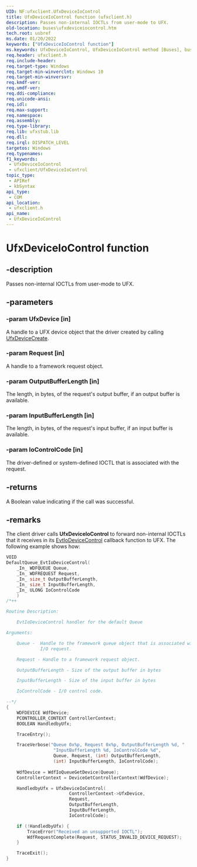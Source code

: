 ```yaml
---
UID: NF:ufxclient.UfxDeviceIoControl
title: UfxDeviceIoControl function (ufxclient.h)
description: Passes non-internal IOCTLs from user-mode to UFX.
old-location: buses\ufxdeviceiocontrol.htm
tech.root: usbref
ms.date: 01/20/2022
keywords: ["UfxDeviceIoControl function"]
ms.keywords: UfxDeviceIoControl, UfxDeviceIoControl method [Buses], buses.ufxdeviceiocontrol, ufxclient/UfxDeviceIoControl
req.header: ufxclient.h
req.include-header: 
req.target-type: Windows
req.target-min-winverclnt: Windows 10
req.target-min-winversvr: 
req.kmdf-ver: 
req.umdf-ver: 
req.ddi-compliance: 
req.unicode-ansi: 
req.idl: 
req.max-support: 
req.namespace: 
req.assembly: 
req.type-library: 
req.lib: ufxstub.lib
req.dll: 
req.irql: DISPATCH_LEVEL
targetos: Windows
req.typenames: 
f1_keywords:
 - UfxDeviceIoControl
 - ufxclient/UfxDeviceIoControl
topic_type:
 - APIRef
 - kbSyntax
api_type:
 - COM
api_location:
 - ufxclient.h
api_name:
 - UfxDeviceIoControl
---
```


# UfxDeviceIoControl function

## -description

Passes non-internal IOCTLs from user-mode to UFX.

## -parameters

### -param UfxDevice [in]

A handle to a UFX device object that the driver created by calling [UfxDeviceCreate](nf-ufxclient-ufxdevicecreate.md).

### -param Request [in]

A handle to a framework request object.

### -param OutputBufferLength [in]

The length, in bytes, of the request's output buffer, if an output buffer is available.

### -param InputBufferLength [in]

The length, in bytes, of the request's input buffer, if an input buffer is available.

### -param IoControlCode [in]

The driver-defined or system-defined IOCTL that is associated with the request.

## -returns

A Boolean value indicating if the call was successful.

## -remarks

The client driver calls **UfxDeviceIoControl** to forward non-internal IOCTLs that it receives in its [EvtIoDeviceControl](../wdfio/nc-wdfio-evt_wdf_io_queue_io_device_control.md) callback function to UFX.  The following example shows how:

```cpp
VOID
DefaultQueue_EvtIoDeviceControl(
    _In_ WDFQUEUE Queue,
    _In_ WDFREQUEST Request,
    _In_ size_t OutputBufferLength,
    _In_ size_t InputBufferLength,
    _In_ ULONG IoControlCode
    )
/*++

Routine Description:

    EvtIoDeviceControl handler for the default Queue

Arguments:

    Queue -  Handle to the framework queue object that is associated with the
             I/O request.

    Request - Handle to a framework request object.

    OutputBufferLength - Size of the output buffer in bytes

    InputBufferLength - Size of the input buffer in bytes

    IoControlCode - I/O control code.

--*/
{
    WDFDEVICE WdfDevice;
    PCONTROLLER_CONTEXT ControllerContext;
    BOOLEAN HandledbyUfx;

    TraceEntry();

    TraceVerbose("Queue 0x%p, Request 0x%p, OutputBufferLength %d, "
                  "InputBufferLength %d, IoControlCode %d",
                  Queue, Request, (int) OutputBufferLength, 
                  (int) InputBufferLength, IoControlCode);
    
    WdfDevice = WdfIoQueueGetDevice(Queue);
    ControllerContext = DeviceGetControllerContext(WdfDevice);

    HandledbyUfx = UfxDeviceIoControl(
                        ControllerContext->UfxDevice,
                        Request,
                        OutputBufferLength,
                        InputBufferLength,
                        IoControlCode);

    if (!HandledbyUfx) {
        TraceError("Received an unsupported IOCTL");
        WdfRequestComplete(Request, STATUS_INVALID_DEVICE_REQUEST);
    }

    TraceExit();
}
```
